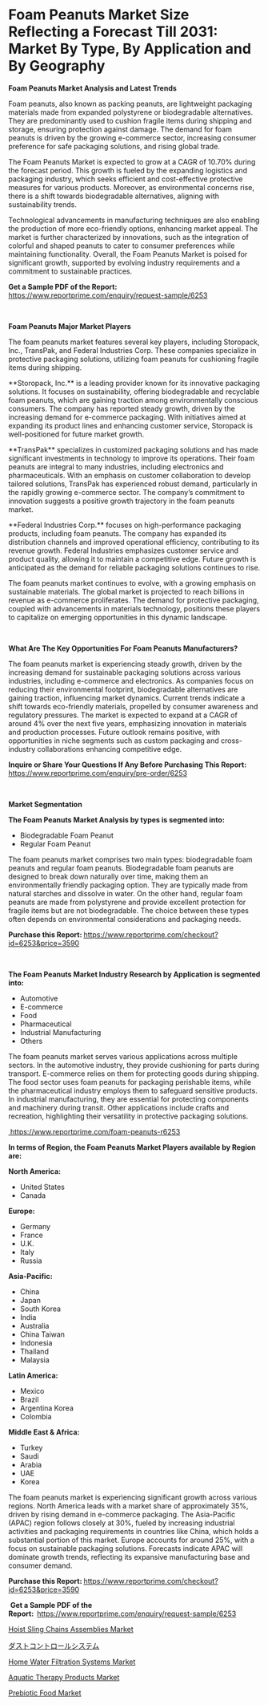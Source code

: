 <p><h1>Foam Peanuts Market Size Reflecting a Forecast Till 2031: Market By Type, By Application and By Geography</h1></p><p><strong>Foam Peanuts Market Analysis and Latest Trends</strong></p>
<p><p>Foam peanuts, also known as packing peanuts, are lightweight packaging materials made from expanded polystyrene or biodegradable alternatives. They are predominantly used to cushion fragile items during shipping and storage, ensuring protection against damage. The demand for foam peanuts is driven by the growing e-commerce sector, increasing consumer preference for safe packaging solutions, and rising global trade.</p><p>The Foam Peanuts Market is expected to grow at a CAGR of 10.70% during the forecast period. This growth is fueled by the expanding logistics and packaging industry, which seeks efficient and cost-effective protective measures for various products. Moreover, as environmental concerns rise, there is a shift towards biodegradable alternatives, aligning with sustainability trends. </p><p>Technological advancements in manufacturing techniques are also enabling the production of more eco-friendly options, enhancing market appeal. The market is further characterized by innovations, such as the integration of colorful and shaped peanuts to cater to consumer preferences while maintaining functionality. Overall, the Foam Peanuts Market is poised for significant growth, supported by evolving industry requirements and a commitment to sustainable practices.</p></p>
<p><strong>Get a Sample PDF of the Report:&nbsp;</strong> <a href="https://www.reportprime.com/enquiry/request-sample/6253">https://www.reportprime.com/enquiry/request-sample/6253</a></p>
<p>&nbsp;</p>
<p><strong>Foam Peanuts Major Market Players</strong></p>
<p><p>The foam peanuts market features several key players, including Storopack, Inc., TransPak, and Federal Industries Corp. These companies specialize in protective packaging solutions, utilizing foam peanuts for cushioning fragile items during shipping.</p><p>**Storopack, Inc.** is a leading provider known for its innovative packaging solutions. It focuses on sustainability, offering biodegradable and recyclable foam peanuts, which are gaining traction among environmentally conscious consumers. The company has reported steady growth, driven by the increasing demand for e-commerce packaging. With initiatives aimed at expanding its product lines and enhancing customer service, Storopack is well-positioned for future market growth.</p><p>**TransPak** specializes in customized packaging solutions and has made significant investments in technology to improve its operations. Their foam peanuts are integral to many industries, including electronics and pharmaceuticals. With an emphasis on customer collaboration to develop tailored solutions, TransPak has experienced robust demand, particularly in the rapidly growing e-commerce sector. The company’s commitment to innovation suggests a positive growth trajectory in the foam peanuts market.</p><p>**Federal Industries Corp.** focuses on high-performance packaging products, including foam peanuts. The company has expanded its distribution channels and improved operational efficiency, contributing to its revenue growth. Federal Industries emphasizes customer service and product quality, allowing it to maintain a competitive edge. Future growth is anticipated as the demand for reliable packaging solutions continues to rise.</p><p>The foam peanuts market continues to evolve, with a growing emphasis on sustainable materials. The global market is projected to reach billions in revenue as e-commerce proliferates. The demand for protective packaging, coupled with advancements in materials technology, positions these players to capitalize on emerging opportunities in this dynamic landscape.</p></p>
<p>&nbsp;</p>
<p><strong>What Are The Key Opportunities For Foam Peanuts Manufacturers?</strong></p>
<p><p>The foam peanuts market is experiencing steady growth, driven by the increasing demand for sustainable packaging solutions across various industries, including e-commerce and electronics. As companies focus on reducing their environmental footprint, biodegradable alternatives are gaining traction, influencing market dynamics. Current trends indicate a shift towards eco-friendly materials, propelled by consumer awareness and regulatory pressures. The market is expected to expand at a CAGR of around 4% over the next five years, emphasizing innovation in materials and production processes. Future outlook remains positive, with opportunities in niche segments such as custom packaging and cross-industry collaborations enhancing competitive edge.</p></p>
<p><strong>Inquire or Share Your Questions If Any Before Purchasing This Report:</strong> <a href="https://www.reportprime.com/enquiry/pre-order/6253">https://www.reportprime.com/enquiry/pre-order/6253</a></p>
<p>&nbsp;</p>
<p><strong>Market Segmentation</strong></p>
<p><strong>The Foam Peanuts Market Analysis by types is segmented into:</strong></p>
<p><ul><li>Biodegradable Foam Peanut</li><li>Regular Foam Peanut</li></ul></p>
<p><p>The foam peanuts market comprises two main types: biodegradable foam peanuts and regular foam peanuts. Biodegradable foam peanuts are designed to break down naturally over time, making them an environmentally friendly packaging option. They are typically made from natural starches and dissolve in water. On the other hand, regular foam peanuts are made from polystyrene and provide excellent protection for fragile items but are not biodegradable. The choice between these types often depends on environmental considerations and packaging needs.</p></p>
<p><strong>Purchase this Report:&nbsp;</strong><a href="https://www.reportprime.com/checkout?id=6253&price=3590">https://www.reportprime.com/checkout?id=6253&price=3590</a></p>
<p>&nbsp;</p>
<p><strong>The Foam Peanuts Market Industry Research by Application is segmented into:</strong></p>
<p><ul><li>Automotive</li><li>E-commerce</li><li>Food</li><li>Pharmaceutical</li><li>Industrial Manufacturing</li><li>Others</li></ul></p>
<p><p>The foam peanuts market serves various applications across multiple sectors. In the automotive industry, they provide cushioning for parts during transport. E-commerce relies on them for protecting goods during shipping. The food sector uses foam peanuts for packaging perishable items, while the pharmaceutical industry employs them to safeguard sensitive products. In industrial manufacturing, they are essential for protecting components and machinery during transit. Other applications include crafts and recreation, highlighting their versatility in protective packaging solutions.</p></p>
<p><a href="https://www.reportprime.com/foam-peanuts-r6253">&nbsp;https://www.reportprime.com/foam-peanuts-r6253</a></p>
<p><strong>In terms of Region, the Foam Peanuts Market Players available by Region are:</strong></p>
<p>
    <p> <strong> North America: </strong>
        <ul>
            <li>United States</li>
            <li>Canada</li>
        </ul>
        </p> 
    <p> <strong> Europe: </strong>
        <ul>
            <li>Germany</li>
            <li>France</li>
            <li>U.K.</li>
            <li>Italy</li>
            <li>Russia</li>
        </ul>
        </p> 
    <p> <strong> Asia-Pacific: </strong>
        <ul>
            <li>China</li>
            <li>Japan</li>
            <li>South Korea</li>
            <li>India</li>
            <li>Australia</li>
            <li>China Taiwan</li>
            <li>Indonesia</li>
            <li>Thailand</li>
            <li>Malaysia</li>
        </ul>
        </p> 
    <p> <strong> Latin America: </strong>
        <ul>
            <li>Mexico</li>
            <li>Brazil</li>
            <li>Argentina Korea</li>
            <li>Colombia</li>
        </ul>
        </p> 
    <p> <strong> Middle East & Africa: </strong>
        <ul>
            <li>Turkey</li>
            <li>Saudi</li>
            <li>Arabia</li>
            <li>UAE</li>
            <li>Korea</li>
        </ul>
    </p>
    </p>
<p><p>The foam peanuts market is experiencing significant growth across various regions. North America leads with a market share of approximately 35%, driven by rising demand in e-commerce packaging. The Asia-Pacific (APAC) region follows closely at 30%, fueled by increasing industrial activities and packaging requirements in countries like China, which holds a substantial portion of this market. Europe accounts for around 25%, with a focus on sustainable packaging solutions. Forecasts indicate APAC will dominate growth trends, reflecting its expansive manufacturing base and consumer demand.</p></p>
<p><strong>Purchase this Report: </strong><a href="https://www.reportprime.com/checkout?id=6253&price=3590">https://www.reportprime.com/checkout?id=6253&price=3590</a></p>
<p>&nbsp;<strong>Get a Sample PDF of the Report:&nbsp;&nbsp;</strong><a href="https://www.reportprime.com/enquiry/request-sample/6253">https://www.reportprime.com/enquiry/request-sample/6253</a></p>
<p><strong></strong></p>
<p><p><a href="https://www.linkedin.com/pulse/global-hoist-sling-chains-assemblies-market-focus-product-type-i1xfc?trackingId=8y7DuwXwSleexPxfT649Ng%3D%3D">Hoist Sling Chains Assemblies Market</a></p><p><a href="https://medium.com/@skylarreilly36/%E6%AC%A1%E3%81%AE%E6%96%87%E7%AB%A0%E3%82%92%E6%97%A5%E6%9C%AC%E8%AA%9E%E3%81%AB%E7%BF%BB%E8%A8%B3%E3%81%97%E3%81%BE%E3%81%99-2024%E5%B9%B4%E3%81%8B%E3%82%892031%E5%B9%B4%E3%81%BE%E3%81%A7%E3%81%AE%E6%9C%9F%E9%96%93%E3%81%AB%E4%BA%88%E6%B8%AC%E3%81%95%E3%82%8C%E3%82%8B-%E5%9C%B0%E5%9F%9F%E5%88%A5%E3%81%AE%E8%A6%8B%E9%80%9A%E3%81%97%E3%81%A8%E7%AB%B6%E4%BA%89%E6%88%A6%E7%95%A5%E3%81%AB%E3%82%88%E3%82%8B-%E3%82%B0%E3%83%AD%E3%83%BC%E3%83%90%E3%83%AB%E3%81%AA%E9%98%B2%E5%A1%B5%E3%82%B7%E3%82%B9%E3%83%86%E3%83%A0%E5%B8%82%E5%A0%B4%E3%81%AE%E8%A6%8F%E6%A8%A1%E3%81%A8%E5%B8%82%E5%A0%B4%E3%83%88%E3%83%AC%E3%83%B3%E3%83%89%E5%88%86%E6%9E%90-9291a437c498">ダストコントロールシステム</a></p><p><a href="https://www.linkedin.com/pulse/home-water-filtration-systems-industry-analysis-report-dxkgc?trackingId=0F32AQ15R6q%2BM6rnBmVX6A%3D%3D">Home Water Filtration Systems Market</a></p><p><a href="https://medium.com/@stephanmorissette/what-are-the-current-and-future-prospects-for-the-aquatic-therapy-products-market-f838e521b399">Aquatic Therapy Products Market</a></p><p><a href="https://github.com/mauripalmi/Market-Research-Report-List-5/blob/main/prebiotic-food-market.md">Prebiotic Food Market</a></p></p>
